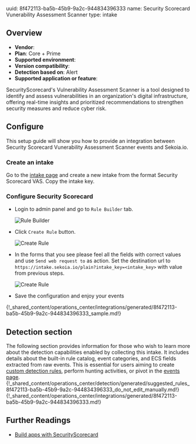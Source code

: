 uuid: 8f472113-ba5b-45b9-9a2c-944834396333
name: Security Scorecard Vunerability Assessment Scanner 
type: intake

## Overview
- **Vendor**:
- **Plan**: Core + Prime
- **Supported environment**:
- **Version compatibility**:
- **Detection based on**: Alert
- **Supported application or feature**:

SecurityScorecard's Vulnerability Assessment Scanner is a tool designed to identify and assess vulnerabilities in an 
organization's digital infrastructure, offering real-time insights and prioritized recommendations to strengthen 
security measures and reduce cyber risk.



## Configure

This setup guide will show you how to provide an integration between Security Scorecard Vunerability Assessment Scanner 
events and Sekoia.io.

### Create an intake

Go to the [intake page](https://app.sekoia.io/operations/intakes) and create a new intake from the format Security Scorecard VAS.
Copy the intake key.

### Configure Security Scorecard

* Login to admin panel and go to `Rule Builder` tab.

    ![Rule Builder](/assets/instructions/securityscorecard_vas/securityscorecard_vas_1.png)

* Click `Create Rule` button.

    ![Create Rule](/assets/instructions/securityscorecard_vas/securityscorecard_vas_2.png)

* In the forms that you see please feel all the fields with correct values and use `Send web request to` as action.
Set the destination url to `https://intake.sekoia.io/plain?intake_key=<intake_key>` with value from previous steps.

    ![Create Rule](/assets/instructions/securityscorecard_vas/securityscorecard_vas_3.png)

* Save the configuration and enjoy your events


{!_shared_content/operations_center/integrations/generated/8f472113-ba5b-45b9-9a2c-944834396333_sample.md!}


## Detection section

The following section provides information for those who wish to learn more about the detection capabilities enabled by collecting this intake. It includes details about the built-in rule catalog, event categories, and ECS fields extracted from raw events. This is essential for users aiming to create [custom detection rules](/docs/xdr/features/detect/sigma.md), perform hunting activities, or pivot in the [events page](/docs/xdr/features/investigate/events.md).
{!_shared_content/operations_center/detection/generated/suggested_rules_8f472113-ba5b-45b9-9a2c-944834396333_do_not_edit_manually.md!}
{!_shared_content/operations_center/integrations/generated/8f472113-ba5b-45b9-9a2c-944834396333.md!}

## Further Readings

- [Build apps with SecurityScorecard](https://securityscorecard.readme.io/docs/build-an-app)
